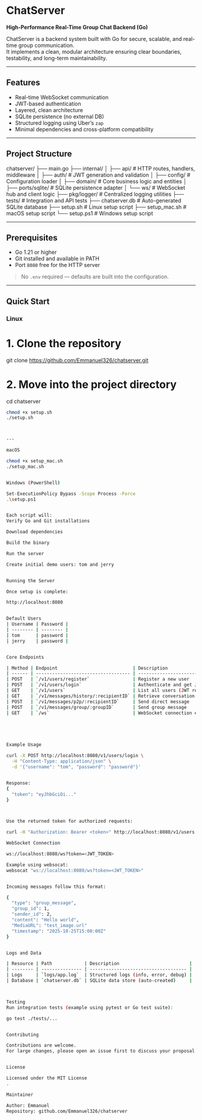 # ChatServer

**High-Performance Real-Time Group Chat Backend (Go)**

ChatServer is a backend system built with Go for secure, scalable, and real-time group communication.  
It implements a clean, modular architecture ensuring clear boundaries, testability, and long-term maintainability.

---

## Features

- Real-time WebSocket communication  
- JWT-based authentication  
- Layered, clean architecture  
- SQLite persistence (no external DB)  
- Structured logging using Uber’s `zap`  
- Minimal dependencies and cross-platform compatibility  

---

## Project Structure


chatserver/
├── main.go
├── internal/
│ ├── api/ # HTTP routes, handlers, middleware
│ ├── auth/ # JWT generation and validation
│ ├── config/ # Configuration loader
│ ├── domain/ # Core business logic and entities
│ ├── ports/sqlite/ # SQLite persistence adapter
│ └── ws/ # WebSocket hub and client logic
├── pkg/logger/ # Centralized logging utilities
├── tests/ # Integration and API tests
├── chatserver.db # Auto-generated SQLite database
├── setup.sh # Linux setup script
├── setup_mac.sh # macOS setup script
└── setup.ps1 # Windows setup script



---

## Prerequisites

- Go 1.21 or higher  
- Git installed and available in PATH  
- Port `8080` free for the HTTP server  

> No `.env` required — defaults are built into the configuration.

---



## Quick Start




### Linux


# 1. Clone the repository
git clone https://github.com/Emmanuel326/chatserver.git

# 2. Move into the project directory
cd chatserver
```bash
chmod +x setup.sh
./setup.sh



---

macOS

chmod +x setup_mac.sh
./setup_mac.sh


Windows (PowerShell)

Set-ExecutionPolicy Bypass -Scope Process -Force
.\setup.ps1


Each script will:
Verify Go and Git installations

Download dependencies

Build the binary

Run the server

Create initial demo users: tom and jerry


Running the Server

Once setup is complete:

http://localhost:8080


Default Users
| Username | Password |
| -------- | -------- |
| tom      | password |
| jerry    | password |


Core Endpoints

| Method | Endpoint                            | Description                   |
| ------ | ----------------------------------- | ----------------------------- |
| POST   | `/v1/users/register`                | Register a new user           |
| POST   | `/v1/users/login`                   | Authenticate and get JWT      |
| GET    | `/v1/users`                         | List all users (JWT required) |
| GET    | `/v1/messages/history/:recipientID` | Retrieve conversation history |
| POST   | `/v1/messages/p2p/:recipientID`     | Send direct message           |
| POST   | `/v1/messages/group/:groupID`       | Send group message            |
| GET    | `/ws`                               | WebSocket connection endpoint |





Example Usage

curl -X POST http://localhost:8080/v1/users/login \
  -H "Content-Type: application/json" \
  -d '{"username": "tom", "password": "password"}'


Response:
{
  "token": "eyJhbGciOi..."
}



Use the returned token for authorized requests:

curl -H "Authorization: Bearer <token>" http://localhost:8080/v1/users

WebSocket Connection

ws://localhost:8080/ws?token=<JWT_TOKEN>

Example using websocat:
websocat "ws://localhost:8080/ws?token=<JWT_TOKEN>"


Incoming messages follow this format:

{
  "type": "group_message",
  "group_id": 1,
  "sender_id": 2,
  "content": "Hello world",
  "MediaURL": "test_image.url"
  "timestamp": "2025-10-25T15:00:00Z"
}


Logs and Data

| Resource | Path            | Description                          |
| -------- | --------------- | ------------------------------------ |
| Logs     | `logs/app.log`  | Structured logs (info, error, debug) |
| Database | `chatserver.db` | SQLite data store (auto-created)     |



Testing
Run integration tests (example using pytest or Go test suite):

go test ./tests/...


Contributing

Contributions are welcome.
For large changes, please open an issue first to discuss your proposal.


License

Licensed under the MIT License
.

Maintainer

Author: Emmanuel
Repository: github.com/Emmanuel326/chatserver










